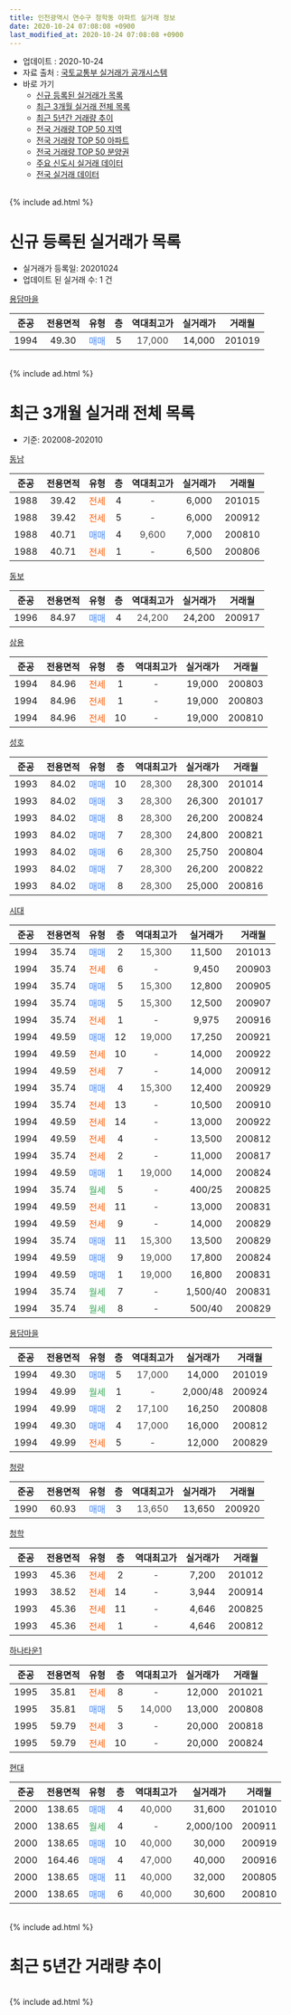 ```yaml
---
title: 인천광역시 연수구 청학동 아파트 실거래 정보
date: 2020-10-24 07:08:08 +0900
last_modified_at: 2020-10-24 07:08:08 +0900
---
```


* 업데이트 : 2020-10-24
* 자료 출처 : [국토교통부 실거래가 공개시스템](http://rt.molit.go.kr)
* 바로 가기
    * [신규 등록된 실거래가 목록](#신규-등록된-실거래가-목록)
    * [최근 3개월 실거래 전체 목록](#최근-3개월-실거래-전체-목록)
    * [최근 5년간 거래량 추이](#최근-5년간-거래량-추이)
    * [전국 거래량 TOP 50 지역](https://inasie.github.io/apt-trade-info/최근-3개월-전국에서-가장-거래가-많이-발생한-지역)
    * [전국 거래량 TOP 50 아파트](https://inasie.github.io/apt-trade-info/최근-3개월-전국에서-가장-거래가-많이-발생한-아파트)
    * [전국 거래량 TOP 50 분양권](https://inasie.github.io/apt-trade-info/최근-3개월-전국에서-가장-거래가-많이-발생한-분양권)
    * [주요 신도시 실거래 데이터](https://inasie.github.io/apt-trade-info/주요-신도시)
    * [전국 실거래 데이터](https://inasie.github.io/apt-trade-info/전국)
<br>
{% include ad.html %}
<br>

# 신규 등록된 실거래가 목록
* 실거래가 등록일: 20201024
* 업데이트 된 실거래 수: 1 건


[용담마을](https://search.naver.com/search.naver?query=%EC%9D%B8%EC%B2%9C%EA%B4%91%EC%97%AD%EC%8B%9C+%EC%97%B0%EC%88%98%EA%B5%AC+%EC%B2%AD%ED%95%99%EB%8F%99+%EC%9A%A9%EB%8B%B4%EB%A7%88%EC%9D%84)

|준공|전용면적|유형|층|역대최고가|실거래가|거래월|
|:---:|:---:|:---:|:---:|:---:|:---:|:---:|
|1994|49.30|<span style="color:#4285f3">매매</span>|5|<span style="color:#444444">17,000</span>|14,000|201019|


<br>
{% include ad.html %}
<br>

# 최근 3개월 실거래 전체 목록
* 기준: 202008-202010


[동남](https://search.naver.com/search.naver?query=%EC%9D%B8%EC%B2%9C%EA%B4%91%EC%97%AD%EC%8B%9C+%EC%97%B0%EC%88%98%EA%B5%AC+%EC%B2%AD%ED%95%99%EB%8F%99+%EB%8F%99%EB%82%A8)

|준공|전용면적|유형|층|역대최고가|실거래가|거래월|
|:---:|:---:|:---:|:---:|:---:|:---:|:---:|
|1988|39.42|<span style="color:#ff5a00">전세</span>|4|<span style="color:#444444">-</span>|6,000|201015|
|1988|39.42|<span style="color:#ff5a00">전세</span>|5|<span style="color:#444444">-</span>|6,000|200912|
|1988|40.71|<span style="color:#4285f3">매매</span>|4|<span style="color:#444444">9,600</span>|7,000|200810|
|1988|40.71|<span style="color:#ff5a00">전세</span>|1|<span style="color:#444444">-</span>|6,500|200806|

[동보](https://search.naver.com/search.naver?query=%EC%9D%B8%EC%B2%9C%EA%B4%91%EC%97%AD%EC%8B%9C+%EC%97%B0%EC%88%98%EA%B5%AC+%EC%B2%AD%ED%95%99%EB%8F%99+%EB%8F%99%EB%B3%B4)

|준공|전용면적|유형|층|역대최고가|실거래가|거래월|
|:---:|:---:|:---:|:---:|:---:|:---:|:---:|
|1996|84.97|<span style="color:#4285f3">매매</span>|4|<span style="color:#444444">24,200</span>|24,200|200917|

[삼용](https://search.naver.com/search.naver?query=%EC%9D%B8%EC%B2%9C%EA%B4%91%EC%97%AD%EC%8B%9C+%EC%97%B0%EC%88%98%EA%B5%AC+%EC%B2%AD%ED%95%99%EB%8F%99+%EC%82%BC%EC%9A%A9)

|준공|전용면적|유형|층|역대최고가|실거래가|거래월|
|:---:|:---:|:---:|:---:|:---:|:---:|:---:|
|1994|84.96|<span style="color:#ff5a00">전세</span>|1|<span style="color:#444444">-</span>|19,000|200803|
|1994|84.96|<span style="color:#ff5a00">전세</span>|1|<span style="color:#444444">-</span>|19,000|200803|
|1994|84.96|<span style="color:#ff5a00">전세</span>|10|<span style="color:#444444">-</span>|19,000|200810|

[성호](https://search.naver.com/search.naver?query=%EC%9D%B8%EC%B2%9C%EA%B4%91%EC%97%AD%EC%8B%9C+%EC%97%B0%EC%88%98%EA%B5%AC+%EC%B2%AD%ED%95%99%EB%8F%99+%EC%84%B1%ED%98%B8)

|준공|전용면적|유형|층|역대최고가|실거래가|거래월|
|:---:|:---:|:---:|:---:|:---:|:---:|:---:|
|1993|84.02|<span style="color:#4285f3">매매</span>|10|<span style="color:#444444">28,300</span>|28,300|201014|
|1993|84.02|<span style="color:#4285f3">매매</span>|3|<span style="color:#444444">28,300</span>|26,300|201017|
|1993|84.02|<span style="color:#4285f3">매매</span>|8|<span style="color:#444444">28,300</span>|26,200|200824|
|1993|84.02|<span style="color:#4285f3">매매</span>|7|<span style="color:#444444">28,300</span>|24,800|200821|
|1993|84.02|<span style="color:#4285f3">매매</span>|6|<span style="color:#444444">28,300</span>|25,750|200804|
|1993|84.02|<span style="color:#4285f3">매매</span>|7|<span style="color:#444444">28,300</span>|26,200|200822|
|1993|84.02|<span style="color:#4285f3">매매</span>|8|<span style="color:#444444">28,300</span>|25,000|200816|

[시대](https://search.naver.com/search.naver?query=%EC%9D%B8%EC%B2%9C%EA%B4%91%EC%97%AD%EC%8B%9C+%EC%97%B0%EC%88%98%EA%B5%AC+%EC%B2%AD%ED%95%99%EB%8F%99+%EC%8B%9C%EB%8C%80)

|준공|전용면적|유형|층|역대최고가|실거래가|거래월|
|:---:|:---:|:---:|:---:|:---:|:---:|:---:|
|1994|35.74|<span style="color:#4285f3">매매</span>|2|<span style="color:#444444">15,300</span>|11,500|201013|
|1994|35.74|<span style="color:#ff5a00">전세</span>|6|<span style="color:#444444">-</span>|9,450|200903|
|1994|35.74|<span style="color:#4285f3">매매</span>|5|<span style="color:#444444">15,300</span>|12,800|200905|
|1994|35.74|<span style="color:#4285f3">매매</span>|5|<span style="color:#444444">15,300</span>|12,500|200907|
|1994|35.74|<span style="color:#ff5a00">전세</span>|1|<span style="color:#444444">-</span>|9,975|200916|
|1994|49.59|<span style="color:#4285f3">매매</span>|12|<span style="color:#444444">19,000</span>|17,250|200921|
|1994|49.59|<span style="color:#ff5a00">전세</span>|10|<span style="color:#444444">-</span>|14,000|200922|
|1994|49.59|<span style="color:#ff5a00">전세</span>|7|<span style="color:#444444">-</span>|14,000|200912|
|1994|35.74|<span style="color:#4285f3">매매</span>|4|<span style="color:#444444">15,300</span>|12,400|200929|
|1994|35.74|<span style="color:#ff5a00">전세</span>|13|<span style="color:#444444">-</span>|10,500|200910|
|1994|49.59|<span style="color:#ff5a00">전세</span>|14|<span style="color:#444444">-</span>|13,000|200922|
|1994|49.59|<span style="color:#ff5a00">전세</span>|4|<span style="color:#444444">-</span>|13,500|200812|
|1994|35.74|<span style="color:#ff5a00">전세</span>|2|<span style="color:#444444">-</span>|11,000|200817|
|1994|49.59|<span style="color:#4285f3">매매</span>|1|<span style="color:#444444">19,000</span>|14,000|200824|
|1994|35.74|<span style="color:#34a853">월세</span>|5|<span style="color:#444444">-</span>|400/25|200825|
|1994|49.59|<span style="color:#ff5a00">전세</span>|11|<span style="color:#444444">-</span>|13,000|200831|
|1994|49.59|<span style="color:#ff5a00">전세</span>|9|<span style="color:#444444">-</span>|14,000|200829|
|1994|35.74|<span style="color:#4285f3">매매</span>|11|<span style="color:#444444">15,300</span>|13,500|200829|
|1994|49.59|<span style="color:#4285f3">매매</span>|9|<span style="color:#444444">19,000</span>|17,800|200824|
|1994|49.59|<span style="color:#4285f3">매매</span>|1|<span style="color:#444444">19,000</span>|16,800|200831|
|1994|35.74|<span style="color:#34a853">월세</span>|7|<span style="color:#444444">-</span>|1,500/40|200831|
|1994|35.74|<span style="color:#34a853">월세</span>|8|<span style="color:#444444">-</span>|500/40|200829|

[용담마을](https://search.naver.com/search.naver?query=%EC%9D%B8%EC%B2%9C%EA%B4%91%EC%97%AD%EC%8B%9C+%EC%97%B0%EC%88%98%EA%B5%AC+%EC%B2%AD%ED%95%99%EB%8F%99+%EC%9A%A9%EB%8B%B4%EB%A7%88%EC%9D%84)

|준공|전용면적|유형|층|역대최고가|실거래가|거래월|
|:---:|:---:|:---:|:---:|:---:|:---:|:---:|
|1994|49.30|<span style="color:#4285f3">매매</span>|5|<span style="color:#444444">17,000</span>|14,000|201019|
|1994|49.99|<span style="color:#34a853">월세</span>|1|<span style="color:#444444">-</span>|2,000/48|200924|
|1994|49.99|<span style="color:#4285f3">매매</span>|2|<span style="color:#444444">17,100</span>|16,250|200808|
|1994|49.30|<span style="color:#4285f3">매매</span>|4|<span style="color:#444444">17,000</span>|16,000|200812|
|1994|49.99|<span style="color:#ff5a00">전세</span>|5|<span style="color:#444444">-</span>|12,000|200829|


<script async src="//pagead2.googlesyndication.com/pagead/js/adsbygoogle.js"></script>
<!-- 기본 -->
<ins class="adsbygoogle"
     style="display:block"
     data-ad-client="ca-pub-2446590836940007"
     data-ad-slot="1659523306"
     data-ad-format="auto"
     data-full-width-responsive="true"></ins>
<script>
(adsbygoogle = window.adsbygoogle || []).push({});
</script>


[청량](https://search.naver.com/search.naver?query=%EC%9D%B8%EC%B2%9C%EA%B4%91%EC%97%AD%EC%8B%9C+%EC%97%B0%EC%88%98%EA%B5%AC+%EC%B2%AD%ED%95%99%EB%8F%99+%EC%B2%AD%EB%9F%89)

|준공|전용면적|유형|층|역대최고가|실거래가|거래월|
|:---:|:---:|:---:|:---:|:---:|:---:|:---:|
|1990|60.93|<span style="color:#4285f3">매매</span>|3|<span style="color:#444444">13,650</span>|13,650|200920|

[청학](https://search.naver.com/search.naver?query=%EC%9D%B8%EC%B2%9C%EA%B4%91%EC%97%AD%EC%8B%9C+%EC%97%B0%EC%88%98%EA%B5%AC+%EC%B2%AD%ED%95%99%EB%8F%99+%EC%B2%AD%ED%95%99)

|준공|전용면적|유형|층|역대최고가|실거래가|거래월|
|:---:|:---:|:---:|:---:|:---:|:---:|:---:|
|1993|45.36|<span style="color:#ff5a00">전세</span>|2|<span style="color:#444444">-</span>|7,200|201012|
|1993|38.52|<span style="color:#ff5a00">전세</span>|14|<span style="color:#444444">-</span>|3,944|200914|
|1993|45.36|<span style="color:#ff5a00">전세</span>|11|<span style="color:#444444">-</span>|4,646|200825|
|1993|45.36|<span style="color:#ff5a00">전세</span>|1|<span style="color:#444444">-</span>|4,646|200812|

[하나타운1](https://search.naver.com/search.naver?query=%EC%9D%B8%EC%B2%9C%EA%B4%91%EC%97%AD%EC%8B%9C+%EC%97%B0%EC%88%98%EA%B5%AC+%EC%B2%AD%ED%95%99%EB%8F%99+%ED%95%98%EB%82%98%ED%83%80%EC%9A%B41)

|준공|전용면적|유형|층|역대최고가|실거래가|거래월|
|:---:|:---:|:---:|:---:|:---:|:---:|:---:|
|1995|35.81|<span style="color:#ff5a00">전세</span>|8|<span style="color:#444444">-</span>|12,000|201021|
|1995|35.81|<span style="color:#4285f3">매매</span>|5|<span style="color:#444444">14,000</span>|13,000|200808|
|1995|59.79|<span style="color:#ff5a00">전세</span>|3|<span style="color:#444444">-</span>|20,000|200818|
|1995|59.79|<span style="color:#ff5a00">전세</span>|10|<span style="color:#444444">-</span>|20,000|200824|

[현대](https://search.naver.com/search.naver?query=%EC%9D%B8%EC%B2%9C%EA%B4%91%EC%97%AD%EC%8B%9C+%EC%97%B0%EC%88%98%EA%B5%AC+%EC%B2%AD%ED%95%99%EB%8F%99+%ED%98%84%EB%8C%80)

|준공|전용면적|유형|층|역대최고가|실거래가|거래월|
|:---:|:---:|:---:|:---:|:---:|:---:|:---:|
|2000|138.65|<span style="color:#4285f3">매매</span>|4|<span style="color:#444444">40,000</span>|31,600|201010|
|2000|138.65|<span style="color:#34a853">월세</span>|4|<span style="color:#444444">-</span>|2,000/100|200911|
|2000|138.65|<span style="color:#4285f3">매매</span>|10|<span style="color:#444444">40,000</span>|30,000|200919|
|2000|164.46|<span style="color:#4285f3">매매</span>|4|<span style="color:#444444">47,000</span>|40,000|200916|
|2000|138.65|<span style="color:#4285f3">매매</span>|11|<span style="color:#444444">40,000</span>|32,000|200805|
|2000|138.65|<span style="color:#4285f3">매매</span>|6|<span style="color:#444444">40,000</span>|30,600|200810|


<br>
{% include ad.html %}
<br>

# 최근 5년간 거래량 추이


<div style="width:100%;">
    <canvas id="deal_progress" height="200"></canvas>
</div>

<script>
new Chart(document.getElementById("deal_progress"), {
    type: 'line',
    data: {
        labels: ['201510','201511','201512','201601','201602','201603','201604','201605','201606','201607','201608','201609','201610','201611','201612','201701','201702','201703','201704','201705','201706','201707','201708','201709','201710','201711','201712','201801','201802','201803','201804','201805','201806','201807','201808','201809','201810','201811','201812','201901','201902','201903','201904','201905','201906','201907','201908','201909','201910','201911','201912','202001','202002','202003','202004','202005','202006','202007','202008','202009','202010'],
        datasets: [{
            label: '매매',
            pointRadius: 1,
            data: [45, 26, 23, 19, 26, 25, 25, 29, 31, 37, 29, 28, 31, 22, 12, 19, 22, 22, 22, 46, 42, 21, 16, 21, 23, 12, 11, 14, 11, 26, 17, 6, 17, 9, 15, 17, 20, 9, 7, 10, 13, 12, 17, 18, 8, 17, 11, 8, 19, 19, 14, 19, 30, 34, 21, 43, 68, 37, 15, 8, 5],
            borderColor: "rgba(255, 201, 14, 1)",
            backgroundColor: "rgba(255, 201, 14, 0.5)",
            fill: false,
            lineTension: 0
        },{
            label: '전월세',
            pointRadius: 1,
            data: [32, 18, 15, 23, 30, 30, 41, 24, 32, 29, 21, 18, 24, 13, 15, 10, 22, 20, 18, 17, 18, 21, 21, 23, 14, 13, 14, 17, 14, 33, 38, 23, 25, 21, 14, 17, 19, 9, 9, 24, 10, 18, 24, 15, 16, 17, 17, 17, 24, 21, 14, 12, 21, 19, 25, 24, 22, 13, 16, 10, 3],
            borderColor: "rgba(0, 141, 185, 1)",
            backgroundColor: "rgba(0, 141, 185, 0.5)",
            fill: false,
            lineTension: 0
        }
        ]
    },
    options: {
        responsive: true,
        title: {
            display: false
        },
        tooltips: {
            mode: 'index',
            intersect: false
        },
        hover: {
            mode: 'nearest',
            intersect: true
        },
        scales: {
            xAxes: [{
                display: true,
                scaleLabel: {
                    display: true,
                    labelString: '년/월'
                }
            }],
            yAxes: [{
                display: true,
                ticks: {
                    suggestedMin: 0,
                },
                scaleLabel: {
                    display: true,
                    labelString: '실거래 수'
                }
            }]
        }
    }
});

</script>


<br>
{% include ad.html %}
<br>

